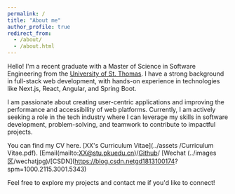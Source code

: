 ```yaml
---
permalink: /
title: "About me"
author_profile: true
redirect_from: 
  - /about/
  - /about.html
---
```




Hello! I'm a recent graduate with a Master of Science in Software Engineering from the [University of St. Thomas](https://www.stthomas.edu/). I have a strong background in full-stack web development, with hands-on experience in technologies like Next.js, React, Angular, and Spring Boot. 

I am passionate about creating user-centric applications and improving the performance and accessibility of web platforms. Currently, I am actively seeking a role in the tech industry where I can leverage my skills in software development, problem-solving, and teamwork to contribute to impactful projects.

You can find my CV here. [XX's Curriculum Vitae](../assets /Curriculum Vitae.pdf).
[Email(mailto:XX@stu.pkuedu.cn)/[Github](https://github.com/QiuDi233)/ [Wechat
(../images区/wechatjpg)/[CSDN](https://blog.csdn.netgd1813100174?
spm=1000.2115.3001.5343)

Feel free to explore my projects and contact me if you'd like to connect!
